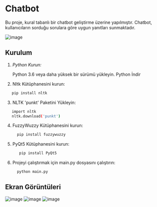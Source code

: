 # Chatbot
Bu proje, kural tabanlı bir chatbot geliştirme üzerine yapılmıştır. Chatbot, kullanıcıların sorduğu sorulara göre uygun yanıtları sunmaktadır.

![image](https://github.com/user-attachments/assets/1cc89ab6-57bd-4f48-9c47-c76675d80b8a)

## Kurulum

1. *Python Kurun:*

     Python 3.6 veya daha yüksek bir sürümü yükleyin. Python İndir

2. Nltk Kütüphanesini kurun:
  
  ``` bash
     pip install nltk
```
3. NLTK 'punkt' Paketini Yükleyin:
  
  ``` bash
     import nltk
     nltk.download('punkt')
   ```
4. FuzzyWuzzy Kütüphanesini kurun:
  
   ```bash
     pip install fuzzywuzzy
   ```
5. PyQt5 Kütüphanesini kurun:

   ```bash
      pip install PyQt5
     ```
5. Projeyi çalıştırmak için main.py dosyasını çalıştırın:
  
   ```bash
     python main.py
   ```

## Ekran Görüntüleri
![image](https://github.com/user-attachments/assets/659bea31-5f58-48b0-a46a-ae36f36c74d5)
![image](https://github.com/user-attachments/assets/e8ab553d-d605-4214-af10-431496e0c1a4)
![image](https://github.com/user-attachments/assets/8f97f9ad-2da9-45b8-91c2-74bdbba940f9)

